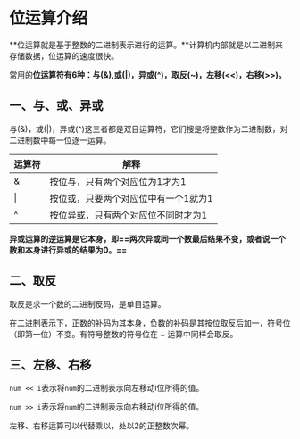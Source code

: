 # 位运算介绍

**位运算就是基于整数的二进制表示进行的运算。**计算机内部就是以二进制来存储数据，位运算的速度很快。

常用的**位运算符有6种：与(&),或(|)，异或(^)，取反(~)，左移(<<)，右移(>>)。**



## 一、与、或、异或

与(&)，或(|)，异或(^)这三者都是双目运算符，它们搜是将整数作为二进制数，对二进制数中每一位逐一运算。

| 运算符 | 解释                                 |
| ------ | ------------------------------------ |
| &      | 按位与，只有两个对应位为1才为1       |
| \|     | 按位或，只要两个对应位中有一个1就为1 |
| ^      | 按位异或，只有两个对应位不同时才为1  |

**异或运算的逆运算是它本身，即==两次异或同一个数最后结果不变，或者说一个数和本身进行异或的结果为0。==**



## 二、取反

取反是求一个数的二进制反码，是单目运算。

在二进制表示下，正数的补码为其本身，负数的补码是其按位取反后加一，符号位（即第一位）不变。有符号整数的符号位在 ~ 运算中同样会取反。



## 三、左移、右移

`num << i`表示将`num`的二进制表示向左移动i位所得的值。

`num >> i`表示将`num`的二进制表示向右移动i位所得的值。

左移、右移运算可以代替乘以，处以2的正整数次幂。